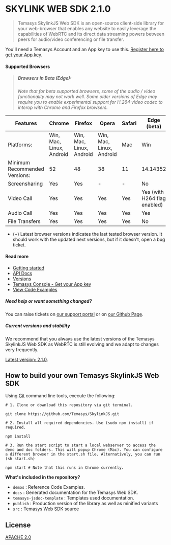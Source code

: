 # SKYLINK WEB SDK 2.1.0
> Temasys SkylinkJS Web SDK is an open-source client-side library for your web-browser that enables any website to easily leverage the capabilities of WebRTC and its direct data streaming powers between peers for audio/video conferencing or file transfer.

You'll need a Temasys Account and an App key to use this. [Register here to get your App key](https://console.temasys.io).

#### Supported Browsers

> ##### Browsers in Beta (Edge):
> _Note that for beta supported browsers, some of the audio / video functionality may not work well. Some older versions of Edge may require you to enable experimental support for H.264 video codec to interop with Chrome and Firefox browsers._

| Features                      | Chrome                   | Firefox                  | Opera                    | Safari | Edge (beta)                  |
|-------------------------------|--------------------------|--------------------------|--------------------------|--------|------------------------------|
| Platforms:                    | Win, Mac, Linux, Android | Win, Mac, Linux, Android | Win, Mac, Linux, Android | Mac    | Win                          |
| Minimum Recommended Versions: | 52                       | 48                       | 38                       | 11     | 14.14352                     |
| Screensharing                 | Yes                      | Yes                      | -                        | -      | No                           |
| Video Call                    | Yes                      | Yes                      | Yes                      | Yes    | Yes (with H264 flag enabled) |
| Audio Call                    | Yes                      | Yes                      | Yes                      | Yes    | Yes                          |
| File Transfers                | Yes                      | Yes                      | Yes                      | Yes    | No                           |

- (+) Latest browser versions indicates the last tested browser version. It should work with the updated next versions, but if it doesn't, open a bug ticket.


#### Read more
- [Getting started](https://temasys.io/getting-started-with-webrtc-and-skylinkjs/)
- [API Docs](http://cdn.temasys.io/skylink/skylinkjs/latest/doc/classes/Skylink.html)
- [Versions](http://github.com/Temasys/SkylinkJS/releases)
- [Temasys Console  - Get your App key](https://console.temasys.io)
- [View Code Examples](https://github.com/Temasys/SkylinkJS/tree/master/demo)


##### Need help or want something changed?
You can raise tickets on [our support portal](http://support.temasys.io) or on [our Github Page](https://console.temasys.io/support).

##### Current versions and stability
We recommend that you always use the latest versions of the Temasys SkylinkJS Web SDK as WebRTC is still evolving and we adapt to changes very frequently.

[Latest version: 2.1.0](https://github.com/Temasys/SkylinkJS/releases/tag/2.1.0).


## How to build your own Temasys SkylinkJS Web SDK
Using [Git](http://git-scm.com/download) command line tools, execute the following:
```
# 1. Clone or download this repository via git terminal.

git clone https://github.com/Temasys/SkylinkJS.git

# 2. Install all required dependencies. Use (sudo npm install) if required.

npm install

# 3. Run the start script to start a local webserver to access the demo and doc folders. This will popup Chrome (Mac). You can configure a different browser in the start.sh file. Alternatively, you can run (sh start.sh)

npm start # Note that this runs in Chrome currently.
```

__What's included in the repository?__

- `demos` : Reference Code Examples.
- `docs` : Generated documentation for the Temasys Web SDK.
- `temasys-jsdoc-template` : Templates used documentation.
- `publish` : Production version of the library as well as minified variants
- `src` : Temasys Web SDK source


## License
[APACHE 2.0](http://www.apache.org/licenses/LICENSE-2.0.html)
